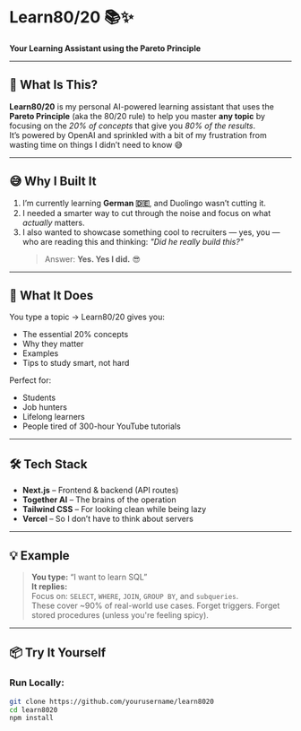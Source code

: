 # Learn80/20 📚✨  
**Your Learning Assistant using the Pareto Principle**

---

## 🚀 What Is This?
**Learn80/20** is my personal AI-powered learning assistant that uses the **Pareto Principle** (aka the 80/20 rule) to help you master **any topic** by focusing on the *20% of concepts* that give you *80% of the results*.  
It’s powered by OpenAI and sprinkled with a bit of my frustration from wasting time on things I didn’t need to know 😅

---

## 😅 Why I Built It
1. I’m currently learning **German 🇩🇪**, and Duolingo wasn’t cutting it.  
2. I needed a smarter way to cut through the noise and focus on what *actually* matters.  
3. I also wanted to showcase something cool to recruiters — yes, you — who are reading this and thinking: *"Did he really build this?"*  
   > Answer: **Yes. Yes I did.** 😎

---

## 🎯 What It Does
You type a topic → Learn80/20 gives you:
- The essential 20% concepts
- Why they matter
- Examples
- Tips to study smart, not hard

Perfect for:
- Students
- Job hunters
- Lifelong learners
- People tired of 300-hour YouTube tutorials

---

## 🛠 Tech Stack
- **Next.js** – Frontend & backend (API routes)
- **Together AI** – The brains of the operation
- **Tailwind CSS** – For looking clean while being lazy
- **Vercel** – So I don’t have to think about servers

---

## 💡 Example

> **You type:** “I want to learn SQL”  
> **It replies:**  
> Focus on: `SELECT`, `WHERE`, `JOIN`, `GROUP BY`, and `subqueries`.  
> These cover ~90% of real-world use cases. Forget triggers. Forget stored procedures (unless you're feeling spicy).

---

## 📦 Try It Yourself

### Run Locally:

```bash
git clone https://github.com/yourusername/learn8020
cd learn8020
npm install
